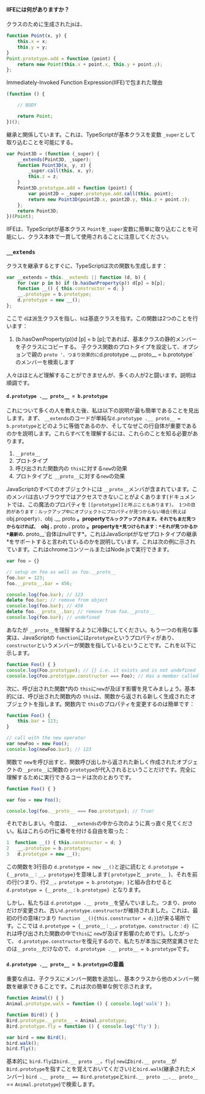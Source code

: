 #### IIFEには何がありますか？
クラスのために生成されたjsは、
```ts
function Point(x, y) {
    this.x = x;
    this.y = y;
}
Point.prototype.add = function (point) {
    return new Point(this.x + point.x, this.y + point.y);
};
```

Immediately-Invoked Function Expression(IIFE)で包まれた理由

```ts
(function () {

    // BODY

    return Point;
})();
```

継承と関係しています。これは、TypeScriptが基本クラスを変数 `_super`として取り込むことを可能にする。

```ts
var Point3D = (function (_super) {
    __extends(Point3D, _super);
    function Point3D(x, y, z) {
        _super.call(this, x, y);
        this.z = z;
    }
    Point3D.prototype.add = function (point) {
        var point2D = _super.prototype.add.call(this, point);
        return new Point3D(point2D.x, point2D.y, this.z + point.z);
    };
    return Point3D;
})(Point);
```

IIFEは、TypeScriptが基本クラス `Point`を`_super`変数に簡単に取り込むことを可能にし、クラス本体で一貫して使用されることに注意してください。

### `__extends`
クラスを継承するとすぐに、TypeScriptは次の関数も生成します：
```ts
var __extends = this.__extends || function (d, b) {
    for (var p in b) if (b.hasOwnProperty(p)) d[p] = b[p];
    function __() { this.constructor = d; }
    __.prototype = b.prototype;
    d.prototype = new __();
};
```
ここで `d`は派生クラスを指し、`b`は基底クラスを指す。この関数は2つのことを行います：
1. (b.hasOwnProperty(p))d [p] = b [p];であれば、基本クラスの静的メンバーを子クラスにコピーする。
子クラス関数のプロトタイプを設定して、オプションで親の `proto '、つまり効果的に`d.prototype .__ proto__ = b.prototype`のメンバーを検索します

人々はほとんど理解することができませんが、多くの人が2と闘います。説明は順調です。

#### `d.prototype .__ proto__ = b.prototype`

これについて多くの人を教えた後、私は以下の説明が最も簡単であることを見出します。まず、 `__extends`のコードが単純な`d.prototype .__ proto__ = b.prototype`とどのように等価であるのか、そしてなぜこの行自体が重要であるのかを説明します。これらすべてを理解するには、これらのことを知る必要があります。

1. `__proto__`
1. プロトタイプ
1. 呼び出された関数内の `this`に対する`new`の効果
1. プロトタイプと `__proto__`に対する`new`の効果

JavaScriptのすべてのオブジェクトには `__proto__`メンバが含まれています。このメンバは古いブラウザではアクセスできないことがよくあります(ドキュメントでは、この魔法のプロパティを `[[prototype]]と呼ぶこともあります)。 1つの目的があります：ルックアップ中にオブジェクトにプロパティが見つからない場合(例えば `obj.property`)、`obj .__ proto __。property`でルックアップされます。それでもまだ見つからなければ、 `obj .__ proto __.__ proto __。property`を*見つけられます：*それが見つかるか*最新の`.__ proto__`自体はnullです*。これはJavaScriptがなぜプロトタイプの継承*をサポートすると言われているのかを説明しています。これは次の例に示されています。これはchromeコンソールまたはNode.jsで実行できます。

```ts
var foo = {}

// setup on foo as well as foo.__proto__
foo.bar = 123;
foo.__proto__.bar = 456;

console.log(foo.bar); // 123
delete foo.bar; // remove from object
console.log(foo.bar); // 456
delete foo.__proto__.bar; // remove from foo.__proto__
console.log(foo.bar); // undefined
```

あなたが `__proto__`を理解するように冷静にしてください。もう一つの有用な事実は、JavaScriptの `function`には`prototype`というプロパティがあり、 `constructor`というメンバーが関数を指しているということです。これを以下に示します。

```ts
function Foo() { }
console.log(Foo.prototype); // {} i.e. it exists and is not undefined
console.log(Foo.prototype.constructor === Foo); // Has a member called `constructor` pointing back to the function
```

次に、呼び出された関数*内の `this`に`new`が及ぼす影響を見てみましょう。基本的には、呼び出された関数内の `this`は、関数から返される新しく生成されたオブジェクトを指します。関数内で `this`のプロパティを変更するのは簡単です：

```ts
function Foo() {
    this.bar = 123;
}

// call with the new operator
var newFoo = new Foo();
console.log(newFoo.bar); // 123
```

関数で `new`を呼び出すと、関数呼び出しから返された新しく作成されたオブジェクトの`__proto__`に関数の `prototype`が代入されるということだけです。完全に理解するために実行できるコードは次のとおりです。

```ts
function Foo() { }

var foo = new Foo();

console.log(foo.__proto__ === Foo.prototype); // True!
```

それでおしまい。今度は、 `__extends`の中から次のように真っ直ぐ見てください。私はこれらの行に番号を付ける自由を取った：

```ts
1  function __() { this.constructor = d; }
2   __.prototype = b.prototype;
3   d.prototype = new __();
```

この関数を3行目の `d.prototype = new __()`と逆に読むと `d.prototype = {__proto__：__。prototype}`を意味します( `prototype`と`__proto__ `)、それを前の行(つまり、行2`__。prototype = b.prototype; `)と組み合わせると`d.prototype = {__proto__：b.prototype} `となります。

しかし、私たちは `d.prototype .__ proto__`を望んでいました。つまり、protoだけが変更され、古い`d.prototype.constructor`が維持されました。これは、最初の行の意味(つまり `function __(){this.constructor = d;}`)が来る場所です。ここでは `d.prototype = {__proto__：__。prototype、constructor：d} `(これは呼び出された関数の中で`this`に `new`が及ぼす影響のためです)。したがって、 `d.prototype.constructor`を復元するので、私たちが本当に突然変異させたのは`__proto__`だけなので、 `d.prototype .__ proto__ = b.prototype`です。

#### `d.prototype .__ proto__ = b.prototype`の意義

重要な点は、子クラスにメンバー関数を追加し、基本クラスから他のメンバー関数を継承できることです。これは次の簡単な例で示されます。

```ts
function Animal() { }
Animal.prototype.walk = function () { console.log('walk') };

function Bird() { }
Bird.prototype.__proto__ = Animal.prototype;
Bird.prototype.fly = function () { console.log('fly') };

var bird = new Bird();
bird.walk();
bird.fly();
```
基本的に `bird.fly`は`bird.__ proto __。fly`( `new`は`bird.__ proto__`が `Bird.prototype`を指すことを覚えておいてください)と`bird.walk`(継承されたメンバー) `bird .__ proto__ == Bird.prototype`と`bird.__ proto __.__ proto__` == `Animal.prototype`)で検索します。
